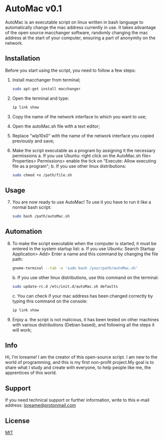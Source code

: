# AutoMac v0.1

AutoMac is an executable script on linux written in bash language to automatically change the mac address currently in use. It takes advantage of the open source macchanger software, randomly changing the mac address at the start of your computer, ensuring a part of anonymity on the network.

## Installation

Before you start using the script, you need to follow a few steps:

1. Install macchanger from terminal;
   ```bash
   sudo apt-get install macchanger
   ```
   
2. Open the terminal and type: 
   ```bash
   ip link show
   ```
   
3. Copy the name of the network interface to which you want to use;

4. Open the autoMac.sh file with a text editor;

5. Replace "wlp10s0" with the name of the network interface you copied previously and save;

6. Make the script executable as a program by assigning it the necessary permissions
   a. If you use Ubuntu: right click on the AutoMac.sh file> Properties> Permissions> enable the tick on "Execute: Allow executing file as a program";
   b. If you use other linux distributions: 
   ```bash
   sudo chmod +x /path/file.sh
   ```
   
## Usage

7. You are now ready to use AutoMac! To use it you have to run it like a normal bash script: 
   ```bash
   sudo bash /path/autoMac.sh
   ```
## Automation
8. To make the script executable when the computer is started, it must be entered in the system startup list: 
   a. If you use Ubuntu: Search Startup Application> Add> Enter a name and this command by changing the file path: 
   ```bash
   gnome-terminal --tab -e 'sudo bash /your/path/autoMac.sh'
   ```
   b. If you use other linux distributions, use this command on the terminal: 
   ```bash
   sudo update-rc.d /etc/init.d/autoMac.sh defaults
   ```
   c. You can check if your mac address has been changed correctly by typing this command on the console:
   ```bash
   ip link show
   ```
9. Enjoy
  a. the script is not malicious, it has been tested on other machines with various distributions (Debian based), and following all the steps it will work;

## Info
Hi, I'm loreame! I am the creator of this open-source script. I am new to the world of programming, and this is my first non-profit project.My goal is to share what I study and create with everyone, to help people like me, the apprentices of this world.

## Support
If you need technical support or further information, write to this e-mail address: loreame@protonmail.com

## License
[MIT](http://ftp.gnu.org/gnu/bash/)
